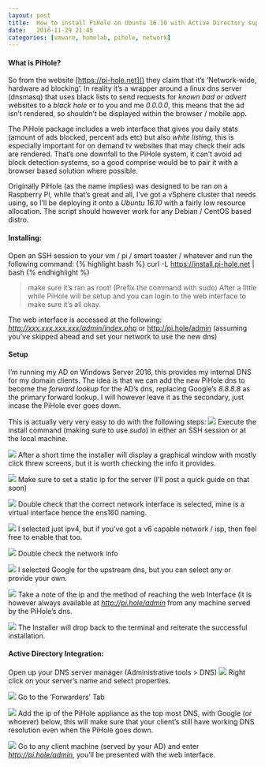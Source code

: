 ```yaml
---
layout: post
title:  How to install PiHole on Ubuntu 16.10 with Active Directory support
date:   2016-11-29 21:45
categories: [vmware, homelab, pihole, network]
---
```

#### What is PiHole?
So from the website [https://pi-hole.net]() they claim that it’s ‘Network-wide, hardware ad blocking’. In reality it’s a wrapper around a linux dns server (dnsmasq) that uses black lists to send requests for *known bad or advert* websites to a *black hole* or to you and me *0.0.0.0*, this means that the ad isn’t rendered, so shouldn’t be displayed within the browser / mobile app.

The PiHole package includes a web interface that gives you daily stats (amount of ads blocked, percent ads etc) but also *white listing*, this is especially important for on demand tv websites that may check their ads are rendered. That’s one downfall to the PiHole system, it can’t avoid ad block detection systems, so a good comprise would be to pair it with a browser based solution where possible.
  
Originally PiHole (as the name implies) was designed to be ran on a Raspberry Pi, while that’s great and all, I’ve got a vSphere cluster that needs using, so I’ll be deploying it onto a *Ubuntu 16.10* with a fairly low resource allocation. The script should however work for any Debian / CentOS based distro.

#### Installing:
Open an SSH session to your vm / pi / smart toaster / whatever and run the following command:
{% highlight bash %}
curl -L https://install.pi-hole.net | bash
{% endhighlight %}
> make sure it’s ran as root! (Prefix the command with sudo) 
After a little while PiHole will be setup and you can login to the web interface to make sure it’s all okay.

The web interface is accessed at the following:
*http://xxx.xxx.xxx.xxx/admin/index.php* or http://pi.hole/admin (assuming you’ve skipped ahead and set your network to use the new dns)

#### Setup
I’m running my AD on Windows Server 2016, this provides my internal DNS for my domain clients. The idea is that we can add the new PiHole dns to become the *forward lookup* for the AD’s dns, replacing Google’s *8.8.8.8* as the primary forward lookup. I will however leave it as the secondary, just incase the PiHole ever goes down.

This is actually very very easy to do with the following steps:
![][image-1]
Execute the install command (making sure to use *sudo*) in either an SSH session or at the local machine.

![][image-2]
After a short time the installer will display a graphical window with mostly click threw screens, but it is worth checking the info it provides.

![][image-3]
Make sure to set a static ip for the server (I’ll post a quick guide on that soon)

![][image-4]
Double check that the correct network interface is selected, mine is a virtual interface hence the ens160 naming.

![][image-5]
I selected just ipv4, but if you’ve got a v6 capable network / isp, then feel free to enable that too.

![][image-6]
Double check the network info 

![][image-7]
I selected Google for the upstream dns, but you can select any or provide your own.

![][image-8]
Take a note of the ip and the method of reaching the web Interface (it is however always available at *http://pi.hole/admin* from any machine served by the PiHole’s dns.

![][image-9]
The Installer will drop back to the terminal and reiterate the successful installation.

#### Active Directory Integration:
Open up your DNS server manager (Administrative tools \> DNS)
![][image-10]
Right click on your server’s name and select properties.

![][image-11]
Go to the ‘Forwarders’ Tab

![][image-12]
Add the ip of the PiHole appliance as the top most DNS, with Google (or whoever) below, this will make sure that your client’s still have working DNS resolution even when the PiHole goes down.

![][image-13]
Go to any client machine (served by your AD) and enter *http://pi.hole/admin*, you’ll be presented with the web interface.



[image-1]:	/static/img/post-images/pihole/1.png
[image-2]:	/static/img/post-images/pihole/2.png
[image-3]:	/static/img/post-images/pihole/3.png
[image-4]:	/static/img/post-images/pihole/4.png
[image-5]:	/static/img/post-images/pihole/5.png
[image-6]:	/static/img/post-images/pihole/6.png
[image-7]:	/static/img/post-images/pihole/7.png
[image-8]:	/static/img/post-images/pihole/8.png
[image-9]:	/static/img/post-images/pihole/9.png
[image-10]:	/static/img/post-images/pihole/10.png
[image-11]:	/static/img/post-images/pihole/11.png
[image-12]:	/static/img/post-images/pihole/12.png
[image-13]:	/static/img/post-images/pihole/13.png